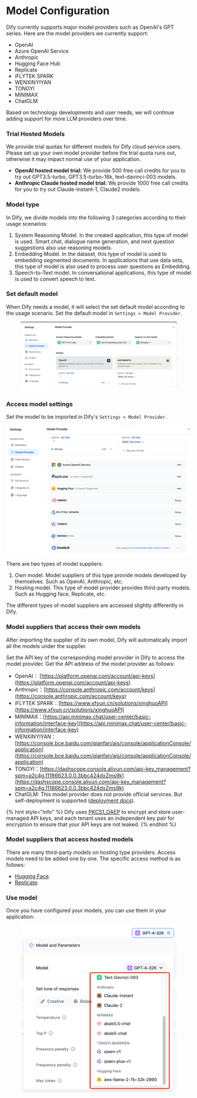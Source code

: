 # Model Configuration

Dify currently supports major model providers such as OpenAI's GPT series. Here are the model providers we currently support:

* OpenAI
* Azure OpenAI Service
* Anthropic
* Hugging Face Hub
* Replicate
* iFLYTEK SPARK
* WENXINYIYAN
* TONGYI
* MINIMAX
* ChatGLM

Based on technology developments and user needs, we will continue adding support for more LLM providers over time.

### Trial Hosted Models

We provide trial quotas for different models for Dify cloud service users. Please set up your own model provider before the trial quota runs out, otherwise it may impact normal use of your application.

* **OpenAI hosted model trial:** We provide 500 free call credits for you to try out GPT3.5-turbo, GPT3.5-turbo-16k, text-davinci-003 models.
* **Anthropic Claude hosted model trial:** We provide 1000 free call credits for you to try out Claude-instant-1, Claude2 models.

### Model type

In Dify, we divide models into the following 3 categories according to their usage scenarios:

1. System Reasoning Model. In the created application, this type of model is used. Smart chat, dialogue name generation, and next question suggestions also use reasoning models.
2. Embedding Model. In the dataset, this type of model is used to embedding segmented documents. In applications that use data sets, this type of model is also used to process user questions as Embedding.
3. Speech-to-Text model. In conversational applications, this type of model is used to convert speech to text.

### Set default model

When Dify needs a model, it will select the set default model according to the usage scenario. Set the default model in `Settings > Model Provider`.

<figure><img src="../../.gitbook/assets/image (82).png" alt=""><figcaption></figcaption></figure>

### Access model settings

Set the model to be imported in Dify's `Settings > Model Provider`.

![](<../../.gitbook/assets/image (83).png>)

There are two types of model suppliers:

1. Own model. Model suppliers of this type provide models developed by themselves. Such as OpenAI, Anthropic, etc.
2. Hosting model. This type of model provider provides third-party models. Such as Hugging face, Replicate, etc.

The different types of model suppliers are accessed slightly differently in Dify.



### Model suppliers that access their own models

After importing the supplier of its own model, Dify will automatically import all the models under the supplier.

Set the API key of the corresponding model provider in Dify to access the model provider. Get the API address of the model provider as follows:

* OpenAI： [https://platform.openai.com/account/api-keys](https://platform.openai.com/account/api-keys)
* Anthropic：[https://console.anthropic.com/account/keys](https://console.anthropic.com/account/keys)
* iFLYTEK SPARK：[https://www.xfyun.cn/solutions/xinghuoAPI](https://www.xfyun.cn/solutions/xinghuoAPI)
* MINIMAX：[https://api.minimax.chat/user-center/basic-information/interface-key](https://api.minimax.chat/user-center/basic-information/interface-key)
* WENXINYIYAN：[https://console.bce.baidu.com/qianfan/ais/console/applicationConsole/application](https://console.bce.baidu.com/qianfan/ais/console/applicationConsole/application)
* TONGYI：[https://dashscope.console.aliyun.com/api-key_management?spm=a2c4g.11186623.0.0.3bbc424dxZms9k](https://dashscope.console.aliyun.com/api-key_management?spm=a2c4g.11186623.0.0.3bbc424dxZms9k)
* ChatGLM: This model provider does not provide official services. But self-deployment is supported ([deployment docs](https://github.com/THUDM/ChatGLM2-6B/blob/main/README_EN.md#environment-setup)).

{% hint style="info" %}
Dify uses [PKCS1_OAEP](https://pycryptodome.readthedocs.io/en/latest/src/cipher/oaep.html) to encrypt and store user-managed API keys, and each tenant uses an independent key pair for encryption to ensure that your API keys are not leaked.
{% endhint %}

### Model suppliers that access hosted models

There are many third-party models on hosting type providers. Access models need to be added one by one. The specific access method is as follows:

* [Hugging Face](hugging-face.md).
* [Replicate](replicate.md).

### Use model

Once you have configured your models, you can use them in your application:

<figure><img src="../../.gitbook/assets/image (84).png" alt=""><figcaption></figcaption></figure>
